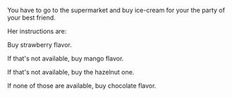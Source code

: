 You have to go to the supermarket and buy ice-cream for your the party of your best friend.

Her instructions are:

Buy strawberry flavor.

If that's not available, buy mango flavor.

If that's not available, buy the hazelnut one.

If none of those are available, buy chocolate flavor. 